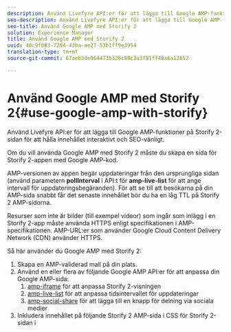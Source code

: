 ```yaml
---
description: Använd Livefyre API:er för att lägga till Google AMP-funktioner på Storify 2-sidan för att hålla innehållet interaktivt och SEO-vänligt.
seo-description: Använd Livefyre API:er för att lägga till Google AMP-funktioner på Storify 2-sidan för att hålla innehållet interaktivt och SEO-vänligt.
seo-title: Använd Google AMP med Storify 2
solution: Experience Manager
title: Använd Google AMP med Storify 2
uuid: 40c9f083-7284-43ba-ae27-53b1ff9e3954
translation-type: tm+mt
source-git-commit: 67aeb3de964473b326c88c3a3f81ff48a6a12652

---
```



# Använd Google AMP med Storify 2{#use-google-amp-with-storify}

Använd Livefyre API:er för att lägga till Google AMP-funktioner på Storify 2-sidan för att hålla innehållet interaktivt och SEO-vänligt.

Om du vill använda Google AMP med Storify 2 måste du skapa en sida för Storify 2-appen med Google AMP-kod.

AMP-versionen av appen begär uppdateringar från den ursprungliga sidan (använd parametern **pollInterval** i API:t för **amp-live-list** för att ange intervall för uppdateringsbegäranden). För att se till att besökarna på din AMP-sida snabbt får det senaste innehållet bör du ha en låg TTL på Storify 2 AMP-sidorna.

Resurser som inte är bilder (till exempel videor) som ingår som inlägg i en Storify 2-app måste använda HTTPS enligt specifikationen i AMP-specifikationen. AMP-URL:er som använder Google Cloud Content Delivery Network (CDN) använder HTTPS.

Så här använder du Google AMP med Storify 2:

1. Skapa en AMP-validerad mall på din plats.
1. Använd en eller flera av följande Google AMP API:er för att anpassa din Google AMP-sida:
   1. [amp-iframe](https://www.ampproject.org/docs/reference/components/amp-iframe) för att anpassa Storify 2-visningen
   1. [amp-live-list](https://www.ampproject.org/docs/reference/components/amp-live-list) för att anpassa tidsintervallet för uppdateringar
   1. [amp-social-share](https://www.ampproject.org/docs/reference/components/amp-social-share) för att lägga till en knapp för delning via sociala medier
1. Inkludera innehållet på följande Storify 2 AMP-sida i CSS för Storify 2-sidan i <style amp-custom> tagg: [https://cdn.livefyre.com/libs/liveblog-v2-component/amp.min.css](https://cdn.livefyre.com/libs/liveblog-v2-component/amp.min.css)
1. Inkludera innehållet i följande Storify 2 AMP-kod i din Google AMP-mall: `https://api.livefyre.com/app-service/v4/bootstrap/{{APP_ID}}/amp` där {{APP_ID}} är program-ID för Storify 2-appen i Livefyre Studio.
   1. Den enda frågeparametern är **pollInterval**, som är det intervall i vilket programmet söker efter uppdateringar (anges i millisekunder).
   1. URL:en innehåller innehåll från de senaste inläggen (inklusive Tweets, videor osv.)
   1. Utgivarsidan måste hämta innehåll från den här URL:en så ofta du vill att Google AMP-sidan ska uppdateras.
